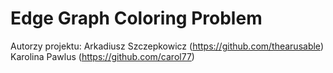Edge Graph Coloring Problem
=============

Autorzy projektu: 
Arkadiusz Szczepkowicz (https://github.com/thearusable) 
Karolina Pawlus (https://github.com/carol77)
